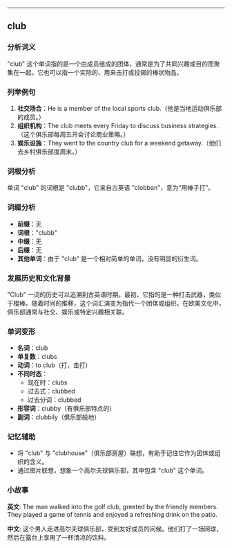 
---------------
## club
### 分析词义
"club" 这个单词指的是一个由成员组成的团体，通常是为了共同兴趣或目的而聚集在一起。它也可以指一个实际的、用来击打或投掷的棒状物品。

### 列举例句
1. **社交场合**：He is a member of the local sports club.（他是当地运动俱乐部的成员。）
2. **组织机构**：The club meets every Friday to discuss business strategies.（这个俱乐部每周五开会讨论商业策略。）
3. **娱乐设施**：They went to the country club for a weekend getaway.（他们去乡村俱乐部度周末。）

### 词根分析
单词 "club" 的词根是 "clubb"，它来自古英语 "clobban"，意为“用棒子打”。

### 词缀分析
- **前缀**：无
- **词根**："clubb"
- **中缀**：无
- **后缀**：无
- **其他单词**：由于 "club" 是一个相对简单的单词，没有明显的衍生词。

### 发展历史和文化背景
"Club" 一词的历史可以追溯到古英语时期。最初，它指的是一种打击武器，类似于棍棒。随着时间的推移，这个词汇演变为指代一个团体或组织。在欧美文化中，俱乐部通常与社交、娱乐或特定兴趣相关联。

### 单词变形
- **名词**：club
- **单复数**：clubs
- **动词**：to club（打，击打）
- **不同时态**：
  - 现在时：clubs
  - 过去式：clubbed
  - 过去分词：clubbed
- **形容词**：clubby（有俱乐部特点的）
- **副词**：clubbily（俱乐部般地）

### 记忆辅助
- 将 "club" 与 "clubhouse"（俱乐部房屋）联想，有助于记住它作为团体或组织的含义。
- 通过图片联想，想象一个高尔夫球俱乐部，其中包含 "club" 这个单词。

### 小故事
**英文**:
The man walked into the golf club, greeted by the friendly members. They played a game of tennis and enjoyed a refreshing drink on the patio.

**中文**:
这个男人走进高尔夫球俱乐部，受到友好成员的问候。他们打了一场网球，然后在露台上享用了一杯清凉的饮料。

